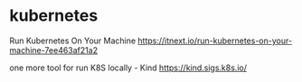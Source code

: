 # kubernetes


Run Kubernetes On Your Machine
https://itnext.io/run-kubernetes-on-your-machine-7ee463af21a2


one more tool for run K8S locally -  Kind  https://kind.sigs.k8s.io/
